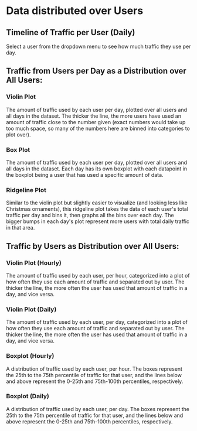 # Data distributed over Users

## Timeline of Traffic per User (Daily)

<object width="100%" height="400" type="text/html" data="graphs/users/user_distr_daily_timeline_chart.html"></object>

Select a user from the dropdown menu to see how much traffic they use per day.

## Traffic from Users per Day as a Distribution over All Users:

### Violin Plot

<object width="100%" height="400" type="text/html" data="graphs/users/daily_traffic_user_distr_violin.html"></object>

The amount of traffic used by each user per day, plotted over all users and all days in the dataset. The thicker the line, the more users have used an amount of traffic close to the number given (exact numbers would take up too much space, so many of the numbers here are binned into categories to plot over).

### Box Plot

<object width="100%" height="400" type="text/html" data="graphs/users/daily_traffic_user_distr_boxplot.html"></object>

The amount of traffic used by each user per day, plotted over all users and all days in the dataset. Each day has its own boxplot with each datapoint in the boxplot being a user that has used a specific amount of data. 

### Ridgeline Plot

<object width="100%" height="400" type="text/html" data="graphs/users/user_traffic_daily_distr_ridgeline.html"></object>

Similar to the violin plot but slightly easier to visualize (and looking less like Christmas ornaments), this ridgeline plot takes the data of each user's total traffic per day and bins it, then graphs all the bins over each day. The bigger bumps in each day's plot represent more users with total daily traffic in that area.

## Traffic by Users as Distribution over All Users:

### Violin Plot (Hourly)

<object width="100%" height="400" type="text/html" data="graphs/user_distr_traffic_hourly_violin.html"></object>

The amount of traffic used by each user, per hour, categorized into a plot of how often they use each amount of traffic and separated out by user. The thicker the line, the more often the user has used that amount of traffic in a day, and vice versa.

### Violin Plot (Daily)

<object width="100%" height="400" type="text/html" data="graphs/user_distr_traffic_daily_violin.html"></object>

The amount of traffic used by each user, per day, categorized into a plot of how often they use each amount of traffic and separated out by user. The thicker the line, the more often the user has used that amount of traffic in a day, and vice versa.

### Boxplot (Hourly)

<object width="100%" height="400" type="text/html" data="graphs/user_distr_traffic_hourly_boxplot.html"></object>

A distribution of traffic used by each user, per hour. The boxes represent the 25th to the 75th percentile of traffic for that user, and the lines below and above represent the 0-25th and 75th-100th percentiles, respectively.

### Boxplot (Daily)

<object width="100%" height="400" type="text/html" data="graphs/user_distr_traffic_daily_boxplot.html"></object>

A distribution of traffic used by each user, per day. The boxes represent the 25th to the 75th percentile of traffic for that user, and the lines below and above represent the 0-25th and 75th-100th percentiles, respectively.

